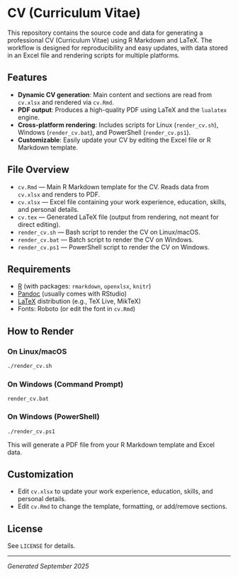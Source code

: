 # CV (Curriculum Vitae)

This repository contains the source code and data for generating a professional CV (Curriculum Vitae) using R Markdown and LaTeX. The workflow is designed for reproducibility and easy updates, with data stored in an Excel file and rendering scripts for multiple platforms.

## Features
- **Dynamic CV generation**: Main content and sections are read from `cv.xlsx` and rendered via `cv.Rmd`.
- **PDF output**: Produces a high-quality PDF using LaTeX and the `lualatex` engine.
- **Cross-platform rendering**: Includes scripts for Linux (`render_cv.sh`), Windows (`render_cv.bat`), and PowerShell (`render_cv.ps1`).
- **Customizable**: Easily update your CV by editing the Excel file or R Markdown template.

## File Overview
- `cv.Rmd` — Main R Markdown template for the CV. Reads data from `cv.xlsx` and renders to PDF.
- `cv.xlsx` — Excel file containing your work experience, education, skills, and personal details.
- `cv.tex` — Generated LaTeX file (output from rendering, not meant for direct editing).
- `render_cv.sh` — Bash script to render the CV on Linux/macOS.
- `render_cv.bat` — Batch script to render the CV on Windows.
- `render_cv.ps1` — PowerShell script to render the CV on Windows.

## Requirements
- [R](https://www.r-project.org/) (with packages: `rmarkdown`, `openxlsx`, `knitr`)
- [Pandoc](https://pandoc.org/) (usually comes with RStudio)
- [LaTeX](https://www.latex-project.org/) distribution (e.g., TeX Live, MikTeX)
- Fonts: Roboto (or edit the font in `cv.Rmd`)

## How to Render

### On Linux/macOS
```bash
./render_cv.sh
```

### On Windows (Command Prompt)
```
render_cv.bat
```

### On Windows (PowerShell)
```
./render_cv.ps1
```

This will generate a PDF file from your R Markdown template and Excel data.

## Customization
- Edit `cv.xlsx` to update your work experience, education, skills, and personal details.
- Edit `cv.Rmd` to change the template, formatting, or add/remove sections.

## License
See `LICENSE` for details.

---

*Generated September 2025*
